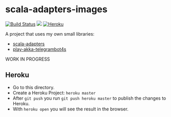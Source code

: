 # scala-adapters-images
[![Build Status](https://travis-ci.org/pme123/scala-adapters-images.svg?branch=master)](https://travis-ci.org/pme123/scala-adapters-images)
[![](https://jitpack.io/v/pme123/scala-adapters-images.svg)](https://jitpack.io/#pme123/scala-adapters-images)
[![Heroku](http://heroku-badge.herokuapp.com/?app=TODO)](https://TODO.herokuapp.com)

A project that uses my own small libraries:
* [scala-adapters](https://github.com/pme123/scala-adapters)
* [play-akka-telegrambot4s](https://github.com/pme123/play-akka-telegrambot4s)

WORK IN PROGRESS

## Heroku
 - Go to this directory.
 - Create a Heroku Project: `heroku master`
 - After `git push` you run `git push heroku master` to publish the changes to Heroku.
 - With `heroku open` you will see the result in the browser.
